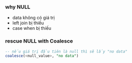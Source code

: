 ### why NULL
- data không có giá trị
- left join bị thiếu
- case when bị thiếu

### rescue NULL with Coalesce

```sql
-- nếu giá trị đầu tiên là null thì sẽ lấy "no data"
coalesce(<null_value>, "no data")
```
